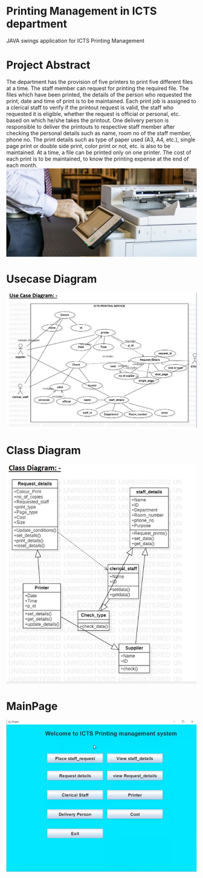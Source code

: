 #  Printing Management in ICTS department
JAVA swings application for ICTS Printing Management
# Project Abstract
The department has the provision of five printers to print five different files at a time.   The staff member can request for printing the required file. The files which have been printed, the details of the person who requested the print, date  and time of print is to be maintained.  Each print job is assigned to a clerical staff to verify if the printout request is valid, the staff who requested it is eligible, whether the request is official or personal, etc. based on which he/she takes the printout. One delivery person is responsible to deliver the printouts to respective staff member after checking the personal details such as name, room no of the staff member, phone no. The print details such as type of paper used (A3, A4, etc.), single page print or double side print, color print or not, etc. is also to be maintained.  At a time, a file can be printed only on one printer. The cost of each print is to be maintained, to know the printing expense at the end of each month.
![alt text](https://github.com/chethan9604/ICTS-printing-service/blob/4e89a703ad640308e9bdc19b9bd469c96eacb58a/abstract.jpg)

# Usecase Diagram
![alt text](https://github.com/chethan9604/ICTS-printing-service/blob/270954b74cc5401c857fe9e7ddaf490f6087b3af/usecase.jpg)
# Class Diagram
![alt text](https://github.com/chethan9604/ICTS-printing-service/blob/9338e0736dfa8ebf798dd8249e7bf09b3f092198/class%20diagram.jpg)
# MainPage
![alt text](https://github.com/chethan9604/ICTS-printing-service/blob/d051c3f15eaf9254a8c918862bf63bf583ef1d69/screenshot/mainpage.jpg)
